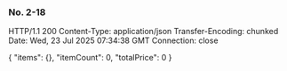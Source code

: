 ### No. 2-18
HTTP/1.1 200 
Content-Type: application/json
Transfer-Encoding: chunked
Date: Wed, 23 Jul 2025 07:34:38 GMT
Connection: close

{
  "items": {},
  "itemCount": 0,
  "totalPrice": 0
}